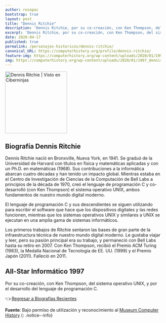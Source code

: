 ```yaml
---
author: rosepac
bootstrap: true
layout: post
title: "Dennis Ritchie"
description: 'Dennis Ritchie, por su co-creación, con Ken Thompson, del sistema operativo UNIX, y por el desarrollo del lenguaje de programación C.'
excerpt: 'Dennis Ritchie, por su co-creación, con Ken Thompson, del sistema operativo UNIX, y por el desarrollo del lenguaje de programación C.'
date: 2020-04-17
published: true
permalink: /personajes-historicos/dennis-ritchie/
canonical_URL: https://computerhistory.org/profile/dennis-ritchie/
feature-img: https://computerhistory.org/wp-content/uploads/2020/01/1997_dennis_ritchie-e1580707669503.jpg
img: https://computerhistory.org/wp-content/uploads/2020/01/1997_dennis_ritchie-e1580707669503.jpg
---
```


<img src="https://computerhistory.org/wp-content/uploads/2020/01/1997_dennis_ritchie-e1580707669503.jpg" width="200px" high="250px" alt="Dennis Ritchie | Visto en Ciberninjas" title="Dennis Ritchie | Visto en Ciberninjas" />

## **Biografía Dennis Ritchie**

Dennis Ritchie nació en Bronxville, Nueva York, en 1941. Se graduó de la Universidad de Harvard con títulos en física y matemáticas aplicadas y con un Ph.D. en matemáticas (1968). Sus contribuciones a la informática abarcan cuatro décadas y han tenido un impacto global. Mientras estaba en el Centro de Investigación de Ciencias de la Computación de Bell Labs a principios de la década de 1970, creó el lenguaje de programación C y co-desarrolló (con Ken Thompson) el sistema operativo UNIX, ambos fundamentos de nuestro mundo digital moderno.

El lenguaje de programación C y sus descendientes se siguen utilizando para escribir el software que hace que los dispositivos digitales y las redes funcionen, mientras que los sistemas operativos UNIX y similares a UNIX se ejecutan en una amplia gama de sistemas informáticos.

Los primeros trabajos de Ritchie sentaron las bases de gran parte de la infraestructura técnica de nuestro mundo digital moderno. Le gustaba viajar y leer, pero su pasión principal era su trabajo, y permaneció con Bell Labs hasta su retiro en 2007. Con Ken Thompson, recibió el Premio ACM Turing (1983), la Medalla Nacional de Tecnología de EE. UU. (1999) y el Premio Japón (2011). Falleció en 2011.

## All-Star Informático 1997

Por su co-creación, con Ken Thompson, del sistema operativo UNIX, y por el desarrollo del lenguaje de programación C.

👈 [Regresar a Biografías Recientes](/personajes-historicos/#-biografías-agregadas-más-recientes-)

**Fuente**: Bajo permiso de utilización y reconocimiento al [Museum Computer History](https://www.computerhistory.org/ "Página web el Museo de la Historia de las Computadoras") 
{: .notice--info}